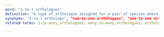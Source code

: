 ```yaml
---
word: "1-to-1 orthologues"
definition: "A type of orthologue assigned for a pair of species where only one copy is found in each species."
synonyms: "1-to-1 orthologs", "one-to-one orthologues", "one-to-one orthologs"
related terms: 1-to-many_orthologues, many-to-many_orthologues, orthologues, homologues

---
```

